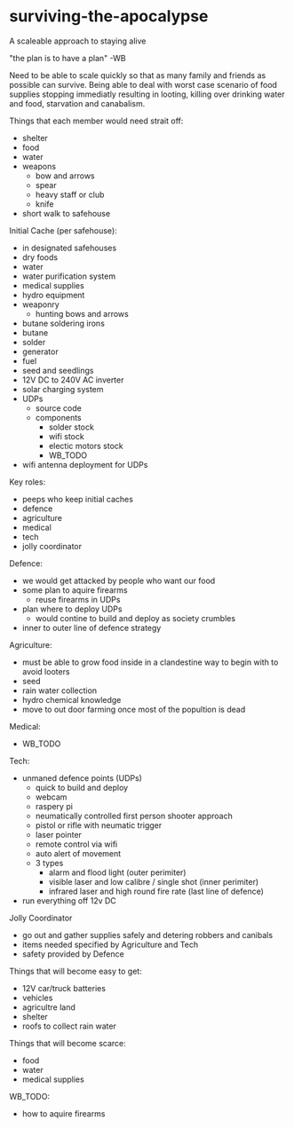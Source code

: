# surviving-the-apocalypse
A scaleable approach to staying alive

"the plan is to have a plan" -WB

Need to be able to scale quickly so that as many family and friends as possible can survive.  Being able to deal with worst case scenario of food supplies stopping immediatly resulting in looting, killing over drinking water and food, starvation and canabalism.

Things that each member would need strait off:
  - shelter
  - food
  - water
  - weapons
    - bow and arrows
    - spear
    - heavy staff or club
    - knife
  - short walk to safehouse

Initial Cache (per safehouse):
  - in designated safehouses
  - dry foods
  - water
  - water purification system
  - medical supplies  
  - hydro equipment
  - weaponry
    - hunting bows and arrows
  - butane soldering irons
  - butane
  - solder
  - generator
  - fuel
  - seed and seedlings
  - 12V DC to 240V AC inverter
  - solar charging system
  - UDPs
    - source code
    - components
      - solder stock
      - wifi stock
      - electic motors stock
      - WB_TODO
  - wifi antenna deployment for UDPs

Key roles:
  - peeps who keep initial caches
  - defence
  - agriculture
  - medical
  - tech
  - jolly coordinator

Defence:
  - we would get attacked by people who want our food
  - some plan to aquire firearms
    - reuse firearms in UDPs
  - plan where to deploy UDPs
    - would contine to build and deploy as society crumbles
  - inner to outer line of defence strategy

Agriculture:
  - must be able to grow food inside in a clandestine way to begin with to avoid looters
  - seed
  - rain water collection
  - hydro chemical knowledge
  - move to out door farming once most of the popultion is dead

Medical:
  - WB_TODO

Tech:
  - unmaned defence points (UDPs)
    - quick to build and deploy
    - webcam
    - raspery pi
    - neumatically controlled first person shooter approach
    - pistol or rifle with neumatic trigger
    - laser pointer
    - remote control via wifi
    - auto alert of movement
    - 3 types
      - alarm and flood light (outer perimiter)
      - visible laser and low calibre / single shot (inner perimiter)
      - infrared laser and high round fire rate (last line of defence)      
  - run everything off 12v DC
    
Jolly Coordinator
  - go out and gather supplies safely and detering robbers and canibals
  - items needed specified by Agriculture and Tech
  - safety provided by Defence
  
Things that will become easy to get:
  - 12V car/truck batteries
  - vehicles
  - agricultre land
  - shelter
  - roofs to collect rain water

Things that will become scarce:
 - food
 - water
 - medical supplies
 
WB_TODO:
  - how to aquire firearms
  
